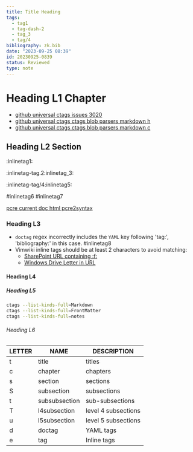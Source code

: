 ```yaml
---
title: Title Heading
tags:
  - tag1
  - tag-dash-2
  - tag_3
  - tag/4
bibliography: zk.bib
date: "2023-09-25 08:39"
id: 20230925-0839
status: Reviewed
type: note
---
```


<!-- markdownlint-disable MD025 -->

# Heading L1 Chapter

<!-- markdownlint-enable MD025 -->

- [github universal ctags issues 3020](https://github.com/universal-ctags/ctags/issues/3020#issuecomment-839284103)
- [github universal ctags ctags blob parsers markdown h](https://github.com/universal-ctags/ctags/blob/8904e850e9623abcff91ee057b64ab72cd3f8e6f/parsers/markdown.h)
- [github universal ctags ctags blob parsers markdown c](https://github.com/universal-ctags/ctags/blob/8904e850e9623abcff91ee057b64ab72cd3f8e6f/parsers/markdown.c)

## Heading L2 Section

:inlinetag1:

:inlinetag-tag.2:inlinetag_3:

:inlinetag-tag/4:inlinetag5:

 #inlinetag6 #inlinetag7

[pcre current doc html pcre2syntax](https://www.pcre.org/current/doc/html/pcre2syntax.html)

### Heading L3

- `doctag` regex incorrectly includes the `YAML` key following 'tag:',
  'bibliography:' in this case. #inlinetag8
- Vimwiki inline tags should be at least 2 characters to avoid matching:
  - [SharePoint URL containing :f:](https://somewhere.sharepoint.com/:f:/r/sites/some_site/Shared%20Documents/some_doc?csf=1&web=1&e=8QtXVg)
  - [Windows Drive Letter in URL](file:S:/some_folder/some_file.docx)

#### Heading L4

##### Heading L5

```bash
ctags --list-kinds-full=Markdown
ctags --list-kinds-full=FrontMatter
ctags --list-kinds-full=notes
```

###### Heading L6

| LETTER | NAME          | DESCRIPTION         |
| ------ | ------------- | ------------------- |
| t      | title         | titles              |
| c      | chapter       | chapters            |
| s      | section       | sections            |
| S      | subsection    | subsections         |
| t      | subsubsection | sub-subsections     |
| T      | l4subsection  | level 4 subsections |
| u      | l5subsection  | level 5 subsections |
| d      | doctag        | YAML tags           |
| e      | tag           | Inline tags         |
